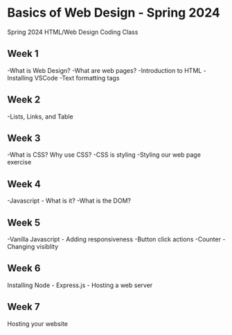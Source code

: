# Basics of Web Design - Spring 2024

Spring 2024 HTML/Web Design Coding Class

## Week 1
-What is Web Design?
-What are web pages?
-Introduction to HTML
-Installing VSCode
-Text formatting tags

## Week 2
-Lists, Links, and Table

## Week 3
-What is CSS? Why use CSS?
-CSS is styling
-Styling our web page exercise

## Week 4
-Javascript - What is it?
-What is the DOM?

## Week 5
-Vanilla Javascript - Adding responsiveness
-Button click actions
-Counter
-Changing visiblity

## Week 6
Installing Node - Express.js - Hosting a web server

## Week 7
Hosting your website
